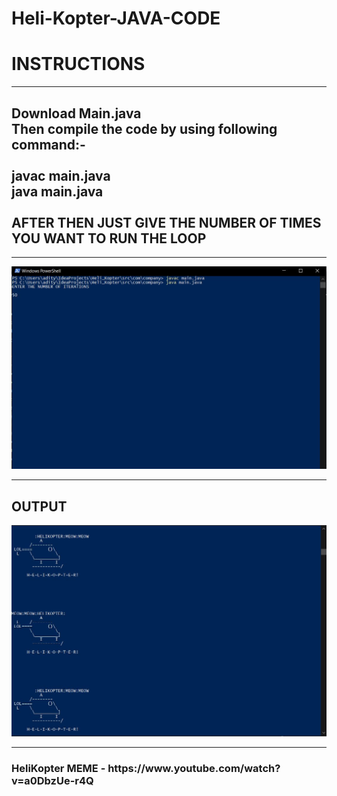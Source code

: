 # Heli-Kopter-JAVA-CODE

<h1>INSTRUCTIONS</h1>
<hr/>
<h2>Download Main.java<br/>Then compile the code by using following command:-<br/><br/><b>javac main.java</b><br/><b>java main.java</b><br/><br/>AFTER THEN JUST GIVE THE NUMBER OF TIMES YOU WANT TO RUN THE LOOP</h2>
<hr/>
<img src="compile.JPG"/>
<hr/>
<h2>OUTPUT</h2>
<img src="output.JPG"/>
<hr/>
<h3>HeliKopter MEME - https://www.youtube.com/watch?v=a0DbzUe-r4Q</h3>
